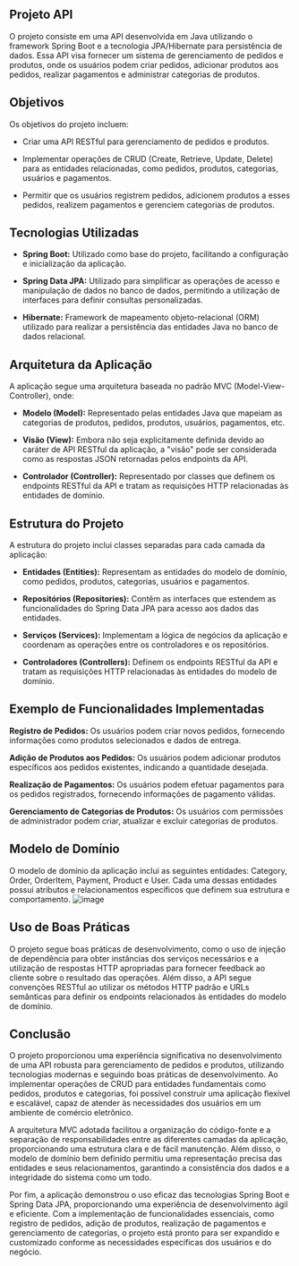 ## Projeto API
O projeto consiste em uma API desenvolvida em Java utilizando o framework Spring Boot e a tecnologia JPA/Hibernate para persistência de dados. Essa API visa fornecer um sistema de gerenciamento de pedidos e produtos, onde os usuários podem criar pedidos, adicionar produtos aos pedidos, realizar pagamentos e administrar categorias de produtos.

## Objetivos
Os objetivos do projeto incluem:

- Criar uma API RESTful para gerenciamento de pedidos e produtos.

- Implementar operações de CRUD (Create, Retrieve, Update, Delete) para as entidades relacionadas, como pedidos, produtos, categorias, usuários e pagamentos.

- Permitir que os usuários registrem pedidos, adicionem produtos a esses pedidos, realizem pagamentos e gerenciem categorias de produtos.

## Tecnologias Utilizadas
- **Spring Boot:** Utilizado como base do projeto, facilitando a configuração e inicialização da aplicação.

- **Spring Data JPA:** Utilizado para simplificar as operações de acesso e manipulação de dados no banco de dados, permitindo a utilização de interfaces para definir consultas personalizadas.

- **Hibernate:** Framework de mapeamento objeto-relacional (ORM) utilizado para realizar a persistência das entidades Java no banco de dados relacional.

## Arquitetura da Aplicação
A aplicação segue uma arquitetura baseada no padrão MVC (Model-View-Controller), onde:

- **Modelo (Model):** Representado pelas entidades Java que mapeiam as categorias de produtos, pedidos, produtos, usuários, pagamentos, etc.

- **Visão (View):** Embora não seja explicitamente definida devido ao caráter de API RESTful da aplicação, a "visão" pode ser considerada como as respostas JSON retornadas pelos endpoints da API.

- **Controlador (Controller):** Representado por classes que definem os endpoints RESTful da API e tratam as requisições HTTP relacionadas às entidades de domínio.

## Estrutura do Projeto
A estrutura do projeto inclui classes separadas para cada camada da aplicação:

- **Entidades (Entities):** Representam as entidades do modelo de domínio, como pedidos, produtos, categorias, usuários e pagamentos.

- **Repositórios (Repositories):** Contêm as interfaces que estendem as funcionalidades do Spring Data JPA para acesso aos dados das entidades.

- **Serviços (Services):** Implementam a lógica de negócios da aplicação e coordenam as operações entre os controladores e os repositórios.

- **Controladores (Controllers):** Definem os endpoints RESTful da API e tratam as requisições HTTP relacionadas às entidades do modelo de domínio.

## Exemplo de Funcionalidades Implementadas
**Registro de Pedidos:** Os usuários podem criar novos pedidos, fornecendo informações como produtos selecionados e dados de entrega.

**Adição de Produtos aos Pedidos:** Os usuários podem adicionar produtos específicos aos pedidos existentes, indicando a quantidade desejada.

**Realização de Pagamentos:** Os usuários podem efetuar pagamentos para os pedidos registrados, fornecendo informações de pagamento válidas.

**Gerenciamento de Categorias de Produtos:** Os usuários com permissões de administrador podem criar, atualizar e excluir categorias de produtos.

## Modelo de Domínio
O modelo de domínio da aplicação inclui as seguintes entidades: Category, Order, OrderItem, Payment, Product e User. Cada uma dessas entidades possui atributos e relacionamentos específicos que definem sua estrutura e comportamento.
![image](https://github.com/CodeByTeusSilva/First-Spring-Application/assets/130092876/f958c3ae-1a61-4afd-ae21-98042c3eab26)


## Uso de Boas Práticas
O projeto segue boas práticas de desenvolvimento, como o uso de injeção de dependência para obter instâncias dos serviços necessários e a utilização de respostas HTTP apropriadas para fornecer feedback ao cliente sobre o resultado das operações. Além disso, a API segue convenções RESTful ao utilizar os métodos HTTP padrão e URLs semânticas para definir os endpoints relacionados às entidades do modelo de domínio.


## Conclusão
O projeto proporcionou uma experiência significativa no desenvolvimento de uma API robusta para gerenciamento de pedidos e produtos, utilizando tecnologias modernas e seguindo boas práticas de desenvolvimento. Ao implementar operações de CRUD para entidades fundamentais como pedidos, produtos e categorias, foi possível construir uma aplicação flexível e escalável, capaz de atender às necessidades dos usuários em um ambiente de comércio eletrônico.

A arquitetura MVC adotada facilitou a organização do código-fonte e a separação de responsabilidades entre as diferentes camadas da aplicação, proporcionando uma estrutura clara e de fácil manutenção. Além disso, o modelo de domínio bem definido permitiu uma representação precisa das entidades e seus relacionamentos, garantindo a consistência dos dados e a integridade do sistema como um todo.

Por fim, a aplicação demonstrou o uso eficaz das tecnologias Spring Boot e Spring Data JPA, proporcionando uma experiência de desenvolvimento ágil e eficiente. Com a implementação de funcionalidades essenciais, como registro de pedidos, adição de produtos, realização de pagamentos e gerenciamento de categorias, o projeto está pronto para ser expandido e customizado conforme as necessidades específicas dos usuários e do negócio.
